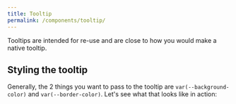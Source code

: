 ```yaml
---
title: Tooltip
permalink: /components/tooltip/
---
```


Tooltips are intended for re-use and are close to how you would make a native tooltip.

<light-preview preview-mode="shadow-dom">
  <template slot="code">
    <button popovertarget="tooltip">I'm a button.</button>
    <button popovertarget="tooltip">I'm also a button.</button>
    <role-tooltip id="tooltip"> My tooltip </role-tooltip>
  </template>
</light-preview>

## Styling the tooltip

Generally, the 2 things you want to pass to the tooltip are `var(--background-color)` and `var(--border-color)`.
Let's see what that looks like in action:

<light-preview preview-mode="shadow-dom">
  <template slot="code">
    <style>
      role-tooltip {
        --background: Canvas;
        --border-color: gray;
        color: CanvasText;
      }
    </style>
    <button popovertarget="tooltip-left">Tooltip Left</button>
    <role-tooltip id="tooltip-left" placement="left">Tooltip Left</role-tooltip>
    <br><br>
    <button popovertarget="tooltip-right">Tooltip Right</button>
    <role-tooltip id="tooltip-right" placement="right">Tooltip Right</role-tooltip>
    <br><br>
    <button popovertarget="tooltip-top">Tooltip Top</button>
    <role-tooltip id="tooltip-top" placement="top">Tooltip Top</role-tooltip>
    <br><br>
    <button popovertarget="tooltip-bottom">Tooltip Bottom</button>
    <role-tooltip id="tooltip-bottom" placement="bottom">Tooltip Bottom</role-tooltip>
  </template>
</light-preview>

